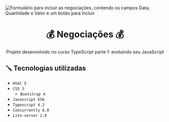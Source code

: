 ![Formulário para incluir as negociações, contendo os campos Data, Quantidade e Valor e um botão para Incluir](https://github.com/ednosmab/alura-negociacoes/assets/37445442/5a37ebf5-2550-44fe-858d-a17787927ad3)

<h1 align="center">💰 Negociações 💰</h1>

<p align="center">Projeto desenvolvido no curso TypeScript parte 1: evoluindo seu JavaScript</p>

## 🪛 Tecnologias utilizadas
- ``Html 5``
- ``CSS 3``
  - ``Bootstrap 4``
- ``Javascript ES6``
- ``Typescript 4.2``
- ``Concurrently 6.0``
- ``Lite-server 2.6``

